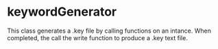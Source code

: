 # keywordGenerator
This class generates a .key file by calling functions on an intance. When completed, the call the write function to produce a .key text file. 
